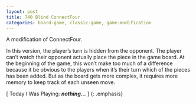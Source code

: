 ```yaml
---
layout: post
title: 740 Blind ConnectFour
categories: board-game, classic-game, game-modification
---
```

A modification of ConnectFour.

In this version, the player’s turn is hidden from the opponent.  The player can’t watch their opponent actually place the piece in the game board.  At the beginning of the game, this won’t make too much of a difference because it be obvious to the players when it’s their turn which of the pieces has been added.  But as the board gets more complex, it requires more memory to keep track of each unseen move.

[ Today I Was Playing: ***nothing...*** ]
{: .emphasis}